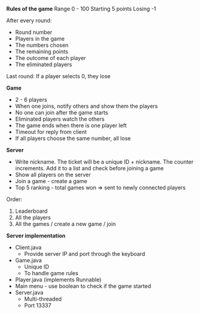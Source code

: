 
**Rules of the game**
Range 0 - 100
Starting 5 points
Losing -1

After every round:
- Round number
- Players in the game
- The numbers chosen
- The remaining points
- The outcome of each player
- The eliminated players

Last round: If a player selects 0, they lose

**Game**
- 2 - 6 players
- When one joins, notify others and show them the players
- No one can join after the game starts
- Eliminated players watch the others
- The game ends when there is one player left
- Timeout for reply from client
- If all players choose the same number, all lose

**Server**
- Write nickname. The ticket will be a unique ID + nickname. The counter increments. Add it to a list and check before joining a game
- Show all players on the server
- Join a game - create a game
- Top 5 ranking - total games won => sent to newly connected players

Order:
1. Leaderboard
2. All the players
3. All the games / create a new game / join

**Server implementation**
- Client.java
    - Provide server IP and port through the keyboard
- Game.java
    - Unique ID
    - To handle game rules
- Player.java (implements Runnable)
- Main menu - use boolean to check if the game started
- Server.java
    - Multi-threaded
    - Port 13337